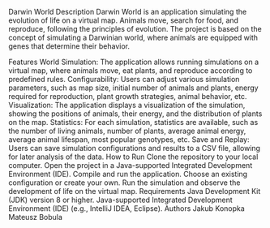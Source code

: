 Darwin World
Description
Darwin World is an application simulating the evolution of life on a virtual map. Animals move, search for food, and reproduce, following the principles of evolution. The project is based on the concept of simulating a Darwinian world, where animals are equipped with genes that determine their behavior.

Features
World Simulation: The application allows running simulations on a virtual map, where animals move, eat plants, and reproduce according to predefined rules.
Configurability: Users can adjust various simulation parameters, such as map size, initial number of animals and plants, energy required for reproduction, plant growth strategies, animal behavior, etc.
Visualization: The application displays a visualization of the simulation, showing the positions of animals, their energy, and the distribution of plants on the map.
Statistics: For each simulation, statistics are available, such as the number of living animals, number of plants, average animal energy, average animal lifespan, most popular genotypes, etc.
Save and Replay: Users can save simulation configurations and results to a CSV file, allowing for later analysis of the data.
How to Run
Clone the repository to your local computer.
Open the project in a Java-supported Integrated Development Environment (IDE).
Compile and run the application.
Choose an existing configuration or create your own.
Run the simulation and observe the development of life on the virtual map.
Requirements
Java Development Kit (JDK) version 8 or higher.
Java-supported Integrated Development Environment (IDE) (e.g., IntelliJ IDEA, Eclipse).
Authors
Jakub Konopka
Mateusz Bobula
